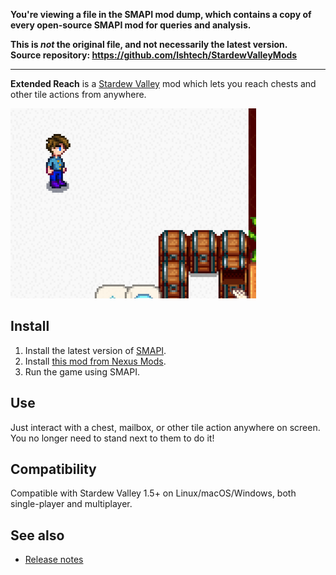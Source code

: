 **You're viewing a file in the SMAPI mod dump, which contains a copy of every open-source SMAPI mod
for queries and analysis.**

**This is _not_ the original file, and not necessarily the latest version.**  
**Source repository: https://github.com/lshtech/StardewValleyMods**

----

**Extended Reach** is a [Stardew Valley](http://stardewvalley.net/) mod which lets you reach chests
and other tile actions from anywhere.

![](screenshot.png)

## Install
1. Install the latest version of [SMAPI](https://smapi.io).
2. Install [this mod from Nexus Mods](http://www.nexusmods.com/stardewvalley/mods/1493).
3. Run the game using SMAPI.

## Use
Just interact with a chest, mailbox, or other tile action anywhere on screen. You no longer need to
stand next to them to do it!

## Compatibility
Compatible with Stardew Valley 1.5+ on Linux/macOS/Windows, both single-player and multiplayer.

## See also
* [Release notes](release-notes.md)
